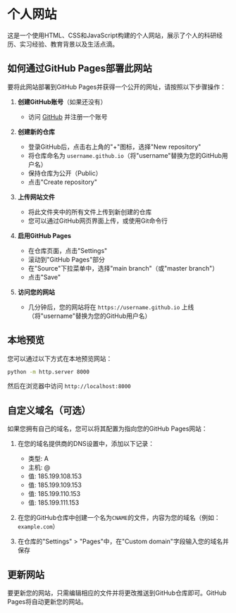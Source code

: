 # 个人网站

这是一个使用HTML、CSS和JavaScript构建的个人网站，展示了个人的科研经历、实习经验、教育背景以及生活点滴。

## 如何通过GitHub Pages部署此网站

要将此网站部署到GitHub Pages并获得一个公开的网址，请按照以下步骤操作：

1. **创建GitHub账号**（如果还没有）
   - 访问 [GitHub](https://github.com) 并注册一个账号

2. **创建新的仓库**
   - 登录GitHub后，点击右上角的"+"图标，选择"New repository"
   - 将仓库命名为 `username.github.io`（将"username"替换为您的GitHub用户名）
   - 保持仓库为公开（Public）
   - 点击"Create repository"

3. **上传网站文件**
   - 将此文件夹中的所有文件上传到新创建的仓库
   - 您可以通过GitHub网页界面上传，或使用Git命令行

4. **启用GitHub Pages**
   - 在仓库页面，点击"Settings"
   - 滚动到"GitHub Pages"部分
   - 在"Source"下拉菜单中，选择"main branch"（或"master branch"）
   - 点击"Save"

5. **访问您的网站**
   - 几分钟后，您的网站将在 `https://username.github.io` 上线（将"username"替换为您的GitHub用户名）

## 本地预览

您可以通过以下方式在本地预览网站：

```bash
python -m http.server 8000
```

然后在浏览器中访问 `http://localhost:8000`

## 自定义域名（可选）

如果您拥有自己的域名，您可以将其配置为指向您的GitHub Pages网站：

1. 在您的域名提供商的DNS设置中，添加以下记录：
   - 类型: A
   - 主机: @
   - 值: 185.199.108.153
   - 值: 185.199.109.153
   - 值: 185.199.110.153
   - 值: 185.199.111.153

2. 在您的GitHub仓库中创建一个名为`CNAME`的文件，内容为您的域名（例如：`example.com`）

3. 在仓库的"Settings" > "Pages"中，在"Custom domain"字段输入您的域名并保存

## 更新网站

要更新您的网站，只需编辑相应的文件并将更改推送到GitHub仓库即可。GitHub Pages将自动更新您的网站。